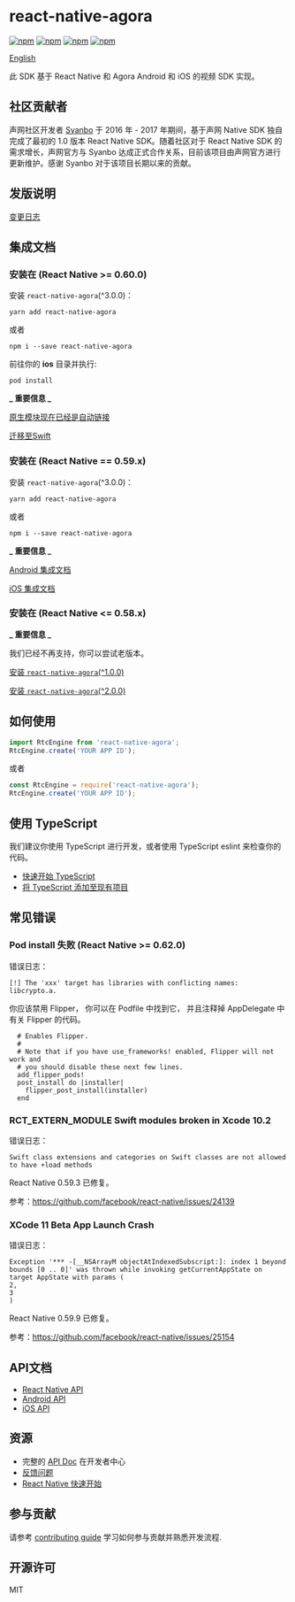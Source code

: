 # react-native-agora

[![npm](https://img.shields.io/npm/v/react-native-agora.svg)](https://www.npmjs.com/package/react-native-agora)
[![npm](https://img.shields.io/npm/dm/react-native-agora.svg)](https://www.npmjs.com/package/react-native-agora)
[![npm](https://img.shields.io/npm/dt/react-native-agora.svg)](https://www.npmjs.com/package/react-native-agora)
[![npm](https://img.shields.io/npm/l/react-native-agora.svg)](LICENSE)

[English](README.md)

此 SDK 基于 React Native 和 Agora Android 和 iOS 的视频 SDK 实现。

## 社区贡献者

声网社区开发者 [Syanbo](https://github.com/syanbo) 于 2016 年 - 2017 年期间，基于声网 Native SDK 独自完成了最初的 1.0 版本 React Native SDK。随着社区对于 React Native SDK 的需求增长，声网官方与 Syanbo 达成正式合作关系，目前该项目由声网官方进行更新维护。感谢 Syanbo 对于该项目长期以来的贡献。

## 发版说明
[变更日志](CHANGELOG.md)

## 集成文档

### 安装在 (React Native >= 0.60.0)

安装 `react-native-agora`(^3.0.0)：

```shell script
yarn add react-native-agora
```
或者
```shell script
npm i --save react-native-agora
```

前往你的 **ios** 目录并执行:

```shell script
pod install
```

**_ 重要信息 _**

[原生模块现在已经是自动链接](https://github.com/react-native-community/cli/blob/master/docs/autolinking.md)

[迁移至Swift](https://github.com/AgoraIO-Community/react-native-agora/blob/master/docs/v3/installation.ios.md#step-1-migrating-to-swift)

### 安装在 (React Native == 0.59.x)

安装 `react-native-agora`(^3.0.0)：

```shell script
yarn add react-native-agora
```
或者
```shell script
npm i --save react-native-agora
```

**_ 重要信息 _**

[Android 集成文档](./docs/v3/installation.android.md)

[iOS 集成文档](./docs/v3/installation.ios.md)

### 安装在 (React Native <= 0.58.x)

**_ 重要信息 _**

我们已经不再支持，你可以尝试老版本。

[安装 `react-native-agora`(^1.0.0)](./docs/v1/README.md)

[安装 `react-native-agora`(^2.0.0)](./docs/v2/README.md)

## 如何使用

```javascript
import RtcEngine from 'react-native-agora';
RtcEngine.create('YOUR APP ID');
```
或者
```javascript
const RtcEngine = require('react-native-agora');
RtcEngine.create('YOUR APP ID');
```

## 使用 TypeScript

我们建议你使用 TypeScript 进行开发，或者使用 TypeScript eslint 来检查你的代码。

* [快速开始 TypeScript](https://reactnative.dev/docs/typescript#getting-started-with-typescript)
* [将 TypeScript 添加至现有项目](https://reactnative.dev/docs/typescript#adding-typescript-to-an-existing-project)

## 常见错误

### Pod install 失败 (React Native >= 0.62.0) 

错误日志：

```
[!] The 'xxx' target has libraries with conflicting names: libcrypto.a.
```

你应该禁用 Flipper， 你可以在 Podfile 中找到它， 并且注释掉 AppDelegate 中有关 Flipper 的代码。

```
  # Enables Flipper.
  #
  # Note that if you have use_frameworks! enabled, Flipper will not work and
  # you should disable these next few lines.
  add_flipper_pods!
  post_install do |installer|
    flipper_post_install(installer)
  end
```

### RCT_EXTERN_MODULE Swift modules broken in Xcode 10.2

错误日志：

```
Swift class extensions and categories on Swift classes are not allowed to have +load methods
```

React Native 0.59.3 已修复。

参考：https://github.com/facebook/react-native/issues/24139

### XCode 11 Beta App Launch Crash

错误日志：

```
Exception '*** -[__NSArrayM objectAtIndexedSubscript:]: index 1 beyond bounds [0 .. 0]' was thrown while invoking getCurrentAppState on target AppState with params (
2,
3
)
```

React Native 0.59.9 已修复。

参考：https://github.com/facebook/react-native/issues/25154

## API文档

* [React Native API](https://agoraio-community.github.io/react-native-agora/globals.html)
* [Android API](https://docs.agora.io/en/Video/API%20Reference/java/index.html)
* [iOS API](https://docs.agora.io/en/Video/API%20Reference/oc/docs/headers/Agora-Objective-C-API-Overview.html)

## 资源

* 完整的 [API Doc](https://docs.agora.io/cn/) 在开发者中心
* [反馈问题](https://github.com/AgoraIO-Community/react-native-agora/issues)
* [React Native 快速开始](https://facebook.github.io/react-native/docs/getting-started.html)

## 参与贡献

请参考 [contributing guide](CONTRIBUTING.md) 学习如何参与贡献并熟悉开发流程.

## 开源许可

MIT
